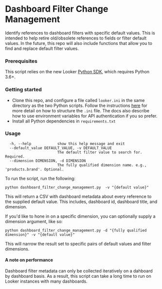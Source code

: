 # Dashboard Filter Change Management

Identify references to dashboard filters with specific default values. This is intended to help retire old/obsolete references to fields or filter default values. In the future, this repo will also include functions that allow you to find and replace default filter values.

### Prerequisites

This script relies on the new Looker [Python SDK](https://github.com/looker-open-source/sdk-codegen/tree/master/python), which requires Python 3.6+.


### Getting started

* Clone this repo, and configure a file called `looker.ini` in the same directory as the two Python scripts. Follow the instructions [here](https://github.com/looker-open-source/sdk-codegen/tree/master/python#configuring-the-sdk) for more detail on how to structure the `.ini` file. The docs also describe how to use environment variables for API authentication if you so prefer.
* Install all Python dependencies in `requirements.txt`

### Usage

``` Arguments:
  -h, --help            show this help message and exit
  --default_value DEFAULT_VALUE, -v DEFAULT_VALUE
                        The default filter value to search for. Required.
  --dimension DIMENSION, -d DIMENSION
                        The fully qualified dimension name. e.g., 'products.brand'. Optional.
```

To run the script, run the following:

```
python dashboard_filter_change_management.py  -v "{default value}"
```

This will return a CSV with dashboard metadata about every reference to the supplied default value. This includes, dashboard id, dashboard title, and dimension.

If you'd like to hone in on a specific dimension, you can optionally supply a dimension argument, like so:

```
python dashboard_filter_change_management.py -d "{fully qualified dimension}" -v "{default value}"
```

This will narrow the result set to specific pairs of default values and filter dimensions.

#### A note on performance

Dashboard filter metadata can only be collected iteratively on a dahboard by dashboard basis. As a result, this script can take a long time to run on Looker instances with many dashboards. 
